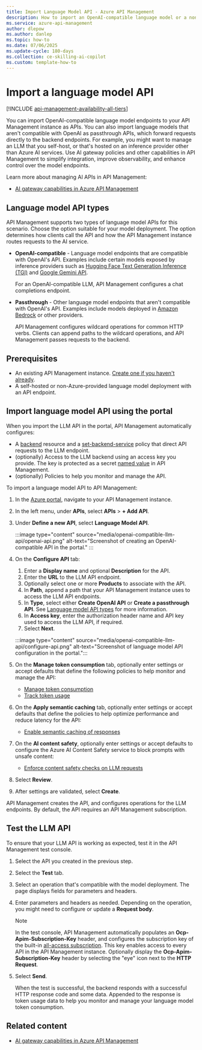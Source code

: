 ```yaml
---
title: Import Language Model API - Azure API Management
description: How to import an OpenAI-compatible language model or a non-OpenAI-compatible AI model as a REST API in Azure API Management.
ms.service: azure-api-management
author: dlepow
ms.author: danlep
ms.topic: how-to
ms.date: 07/06/2025
ms.update-cycle: 180-days
ms.collection: ce-skilling-ai-copilot
ms.custom: template-how-to
---
```


# Import a language model API 

[!INCLUDE [api-management-availability-all-tiers](../../includes/api-management-availability-all-tiers.md)]

You can import OpenAI-compatible language model endpoints to your API Management instance as APIs. You can also import language models that aren't compatible with OpenAI as passthrough APIs, which forward requests directly to the backend endpoints. For example, you might want to manage an LLM that you self-host, or that's hosted on an inference provider other than Azure AI services. Use AI gateway policies and other capabilities in API Management to simplify integration, improve observability, and enhance control over the model endpoints.

Learn more about managing AI APIs in API Management:

* [AI gateway capabilities in Azure API Management](genai-gateway-capabilities.md)

## Language model API types

API Management supports two types of language model APIs for this scenario. Choose the option suitable for your model deployment. The option determines how clients call the API and how the API Management instance routes requests to the AI service.

* **OpenAI-compatible** - Language model endpoints that are compatible with OpenAI's API. Examples include certain models exposed by inference providers such as [Hugging Face Text Generation Inference (TGI)](https://huggingface.co/docs/text-generation-inference/en/index) and [Google Gemini API](openai-compatible-google-gemini-api.md).

    For an OpenAI-compatible LLM, API Management configures a chat completions endpoint. 

* **Passthrough** - Other language model endpoints that aren't compatible with OpenAI's API. Examples include models deployed in [Amazon Bedrock](amazon-bedrock-passthrough-llm-api.md) or other providers.

    API Management configures wildcard operations for common HTTP verbs. Clients can append paths to the wildcard operations, and API Management passes requests to the backend.  

## Prerequisites

- An existing API Management instance. [Create one if you haven't already](get-started-create-service-instance.md).
- A self-hosted or non-Azure-provided language model deployment with an API endpoint.  


## Import language model API using the portal

When you import the LLM API in the portal, API Management automatically configures:

* A [backend](backends.md) resource and a [set-backend-service](set-backend-service-policy.md) policy that direct API requests to the LLM endpoint.
* (optionally) Access to the LLM backend using an access key you provide. The key is protected as a secret [named value](api-management-howto-properties.md) in API Management.
* (optionally) Policies to help you monitor and manage the API.

To import a language model API to API Management:

1. In the [Azure portal](https://portal.azure.com), navigate to your API Management instance.
1. In the left menu, under **APIs**, select **APIs** > **+ Add API**.
1. Under **Define a new API**, select **Language Model API**.

    :::image type="content" source="media/openai-compatible-llm-api/openai-api.png" alt-text="Screenshot of creating an OpenAI-compatible API in the portal." :::

1. On the **Configure API** tab:
    1. Enter a **Display name** and optional **Description** for the API.
    1. Enter the **URL** to the LLM API endpoint.
    1. Optionally select one or more **Products** to associate with the API.  
    1. In **Path**, append a path that your API Management instance uses to access the LLM API endpoints.
    1. In **Type**, select either **Create OpenAI API** or **Create a passthrough API**. See [Language model API types](#language-model-api-types) for more information.
    1. In **Access key**, enter the authorization header name and API key used to access the LLM API, if required. 
    1. Select **Next**.

    :::image type="content" source="media/openai-compatible-llm-api/configure-api.png" alt-text="Screenshot of language model API configuration in the portal.":::

1. On the **Manage token consumption** tab, optionally enter settings or accept defaults that define the following policies to help monitor and manage the API:
    * [Manage token consumption](llm-token-limit-policy.md)
    * [Track token usage](llm-emit-token-metric-policy.md) 
1. On the **Apply semantic caching** tab, optionally enter settings or accept defaults that define the policies to help optimize performance and reduce latency for the API:
    * [Enable semantic caching of responses](azure-openai-enable-semantic-caching.md)
1. On the **AI content safety**, optionally enter settings or accept defaults to configure the Azure AI Content Safety service to block prompts with unsafe content:
    * [Enforce content safety checks on LLM requests](llm-content-safety-policy.md)
1. Select **Review**.
1. After settings are validated, select **Create**. 

API Management creates the API, and configures operations for the LLM endpoints. By default, the API requires an API Management subscription.

## Test the LLM API

To ensure that your LLM API is working as expected, test it in the API Management test console. 
1. Select the API you created in the previous step.
1. Select the **Test** tab.
1. Select an operation that's compatible with the model deployment.
    The page displays fields for parameters and headers.
1. Enter parameters and headers as needed. Depending on the operation, you might need to configure or update a **Request body**.
    > [!NOTE]
    > In the test console, API Management automatically populates an **Ocp-Apim-Subscription-Key** header, and configures the subscription key of the built-in [all-access subscription](api-management-subscriptions.md#all-access-subscription). This key enables access to every API in the API Management instance. Optionally display the **Ocp-Apim-Subscription-Key** header by selecting the "eye" icon next to the **HTTP Request**.
1. Select **Send**.

    When the test is successful, the backend responds with a successful HTTP response code and some data. Appended to the response is token usage data to help you monitor and manage your language model token consumption.

## Related content

* [AI gateway capabilities in Azure API Management](genai-gateway-capabilities.md)